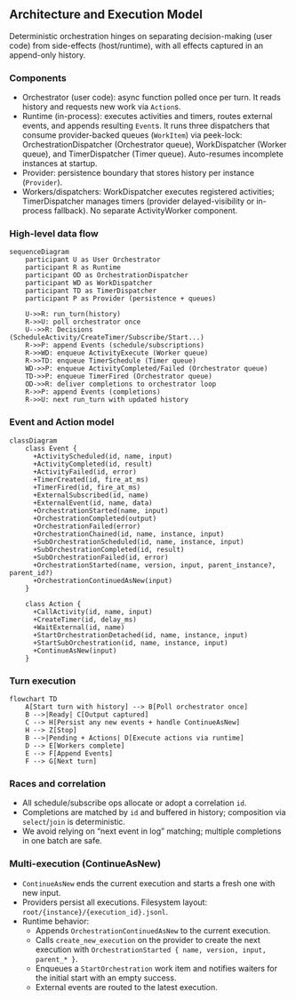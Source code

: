## Architecture and Execution Model

Deterministic orchestration hinges on separating decision-making (user code) from side-effects (host/runtime), with all effects captured in an append-only history.

### Components

- Orchestrator (user code): async function polled once per turn. It reads history and requests new work via `Action`s.
- Runtime (in-process): executes activities and timers, routes external events, and appends resulting `Event`s. It runs three dispatchers that consume provider-backed queues (`WorkItem`) via peek-lock: OrchestrationDispatcher (Orchestrator queue), WorkDispatcher (Worker queue), and TimerDispatcher (Timer queue). Auto-resumes incomplete instances at startup.
- Provider: persistence boundary that stores history per instance (`Provider`).
- Workers/dispatchers: WorkDispatcher executes registered activities; TimerDispatcher manages timers (provider delayed-visibility or in-process fallback). No separate ActivityWorker component.

### High-level data flow

```mermaid
sequenceDiagram
    participant U as User Orchestrator
    participant R as Runtime
    participant OD as OrchestrationDispatcher
    participant WD as WorkDispatcher
    participant TD as TimerDispatcher
    participant P as Provider (persistence + queues)

    U->>R: run_turn(history)
    R->>U: poll orchestrator once
    U-->>R: Decisions (ScheduleActivity/CreateTimer/Subscribe/Start...)
    R->>P: append Events (schedule/subscriptions)
    R->>WD: enqueue ActivityExecute (Worker queue)
    R->>TD: enqueue TimerSchedule (Timer queue)
    WD->>P: enqueue ActivityCompleted/Failed (Orchestrator queue)
    TD->>P: enqueue TimerFired (Orchestrator queue)
    OD->>R: deliver completions to orchestrator loop
    R->>P: append Events (completions)
    R->>U: next run_turn with updated history
```

### Event and Action model

```mermaid
classDiagram
    class Event {
      +ActivityScheduled(id, name, input)
      +ActivityCompleted(id, result)
      +ActivityFailed(id, error)
      +TimerCreated(id, fire_at_ms)
      +TimerFired(id, fire_at_ms)
      +ExternalSubscribed(id, name)
      +ExternalEvent(id, name, data)
      +OrchestrationStarted(name, input)
      +OrchestrationCompleted(output)
      +OrchestrationFailed(error)
      +OrchestrationChained(id, name, instance, input)
      +SubOrchestrationScheduled(id, name, instance, input)
      +SubOrchestrationCompleted(id, result)
      +SubOrchestrationFailed(id, error)
      +OrchestrationStarted(name, version, input, parent_instance?, parent_id?)
      +OrchestrationContinuedAsNew(input)
    }

    class Action {
      +CallActivity(id, name, input)
      +CreateTimer(id, delay_ms)
      +WaitExternal(id, name)
      +StartOrchestrationDetached(id, name, instance, input)
      +StartSubOrchestration(id, name, instance, input)
      +ContinueAsNew(input)
    }
```

### Turn execution

```mermaid
flowchart TD
    A[Start turn with history] --> B[Poll orchestrator once]
    B -->|Ready| C[Output captured]
    C --> H[Persist any new events + handle ContinueAsNew]
    H --> Z[Stop]
    B -->|Pending + Actions| D[Execute actions via runtime]
    D --> E[Workers complete]
    E --> F[Append Events]
    F --> G[Next turn]
```

### Races and correlation

- All schedule/subscribe ops allocate or adopt a correlation `id`.
- Completions are matched by `id` and buffered in history; composition via `select`/`join` is deterministic.
- We avoid relying on “next event in log” matching; multiple completions in one batch are safe.

### Multi-execution (ContinueAsNew)

- `ContinueAsNew` ends the current execution and starts a fresh one with new input.
- Providers persist all executions. Filesystem layout: `root/{instance}/{execution_id}.jsonl`.
- Runtime behavior:
  - Appends `OrchestrationContinuedAsNew` to the current execution.
  - Calls `create_new_execution` on the provider to create the next execution with `OrchestrationStarted { name, version, input, parent_* }`.
  - Enqueues a `StartOrchestration` work item and notifies waiters for the initial start with an empty success.
  - External events are routed to the latest execution.


